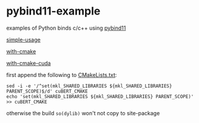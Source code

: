# pybind11-example

examples of Python binds c/c++ using [pybind11](https://github.com/pybind/pybind11)


[simple-usage](./simple-usage)

[with-cmake](./with-cmake)

[with-cmake-cuda](./with-cuda)

first append the following to [CMakeLists.txt](./with-cuda/cuBERT/CMakeLists.txt):

```
sed -i -e '/^set(mkl_SHARED_LIBRARIES ${mkl_SHARED_LIBRARIES} PARENT_SCOPE)$/d' cuBERT_CMAKE
echo 'set(mkl_SHARED_LIBRARIES ${mkl_SHARED_LIBRARIES} PARENT_SCOPE)' >> cuBERT_CMAKE
```

otherwise the build `so(dylib)` won't not copy to site-package
